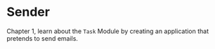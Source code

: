 # Sender

Chapter 1, learn about the `Task` Module by creating an application that pretends to send emails.
